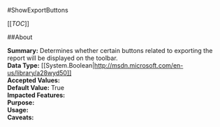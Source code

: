 #ShowExportButtons

[[_TOC_]]

##About

**Summary:**  Determines whether certain buttons related to exporting the report will be displayed on the toolbar.   
**Data Type:** [[System.Boolean|http://msdn.microsoft.com/en-us/library/a28wyd50]]  
**Accepted Values:**   
**Default Value:** True  
**Impacted Features:**   
**Purpose:**   
**Usage:**   
**Caveats:**   

